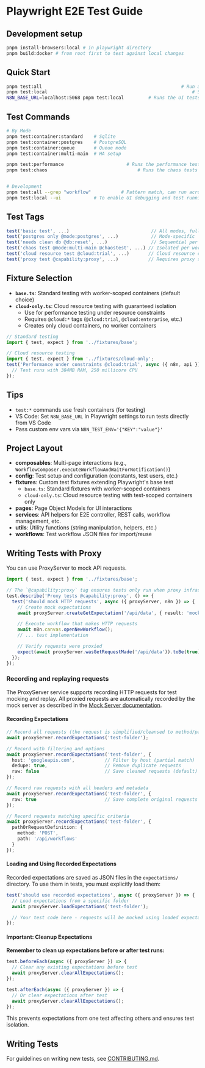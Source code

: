 # Playwright E2E Test Guide

## Development setup
```bash
pnpm install-browsers:local # in playwright directory
pnpm build:docker # from root first to test against local changes
```

## Quick Start
```bash
pnpm test:all                 									# Run all tests (fresh containers, pnpm build:docker from root first to ensure local containers)
pnpm test:local           											# Starts a local server and runs the UI tests
N8N_BASE_URL=localhost:5068 pnpm test:local			# Runs the UI tests against the instance running
```

## Test Commands
```bash
# By Mode
pnpm test:container:standard    # Sqlite
pnpm test:container:postgres    # PostgreSQL
pnpm test:container:queue       # Queue mode
pnpm test:container:multi-main  # HA setup

pnpm test:performance						# Runs the performance tests against Sqlite container
pnpm test:chaos									# Runs the chaos tests


# Development
pnpm test:all --grep "workflow"           # Pattern match, can run across all test types UI/cli-workflow/performance
pnpm test:local --ui            # To enable UI debugging and test running mode
```

## Test Tags
```typescript
test('basic test', ...)                              // All modes, fully parallel
test('postgres only @mode:postgres', ...)            // Mode-specific
test('needs clean db @db:reset', ...)                // Sequential per worker
test('chaos test @mode:multi-main @chaostest', ...) // Isolated per worker
test('cloud resource test @cloud:trial', ...)       // Cloud resource constraints
test('proxy test @capability:proxy', ...)           // Requires proxy server capability
```

## Fixture Selection
- **`base.ts`**: Standard testing with worker-scoped containers (default choice)
- **`cloud-only.ts`**: Cloud resource testing with guaranteed isolation
  - Use for performance testing under resource constraints
  - Requires `@cloud:*` tags (`@cloud:trial`, `@cloud:enterprise`, etc.)
  - Creates only cloud containers, no worker containers

```typescript
// Standard testing
import { test, expect } from '../fixtures/base';

// Cloud resource testing
import { test, expect } from '../fixtures/cloud-only';
test('Performance under constraints @cloud:trial', async ({ n8n, api }) => {
  // Test runs with 384MB RAM, 250 millicore CPU
});
```

## Tips
- `test:*` commands use fresh containers (for testing)
- VS Code: Set `N8N_BASE_URL` in Playwright settings to run tests directly from VS Code
- Pass custom env vars via `N8N_TEST_ENV='{"KEY":"value"}'`

## Project Layout
- **composables**: Multi-page interactions (e.g., `WorkflowComposer.executeWorkflowAndWaitForNotification()`)
- **config**: Test setup and configuration (constants, test users, etc.)
- **fixtures**: Custom test fixtures extending Playwright's base test
  - `base.ts`: Standard fixtures with worker-scoped containers
  - `cloud-only.ts`: Cloud resource testing with test-scoped containers only
- **pages**: Page Object Models for UI interactions
- **services**: API helpers for E2E controller, REST calls, workflow management, etc.
- **utils**: Utility functions (string manipulation, helpers, etc.)
- **workflows**: Test workflow JSON files for import/reuse

## Writing Tests with Proxy

You can use ProxyServer to mock API requests.

```typescript
import { test, expect } from '../fixtures/base';

// The `@capability:proxy` tag ensures tests only run when proxy infrastructure is available.
test.describe('Proxy tests @capability:proxy', () => {
  test('should mock HTTP requests', async ({ proxyServer, n8n }) => {
    // Create mock expectations
    await proxyServer.createGetExpectation('/api/data', { result: 'mocked' });

    // Execute workflow that makes HTTP requests
    await n8n.canvas.openNewWorkflow();
    // ... test implementation

    // Verify requests were proxied
    expect(await proxyServer.wasGetRequestMade('/api/data')).toBe(true);
  });
});
```

### Recording and replaying requests

The ProxyServer service supports recording HTTP requests for test mocking and replay. All proxied requests are automatically recorded by the mock server as described in the [Mock Server documentation](https://www.mock-server.com/proxy/record_and_replay.html).

#### Recording Expectations

```typescript
// Record all requests (the request is simplified/cleansed to method/path/body/query)
await proxyServer.recordExpectations('test-folder');

// Record with filtering and options
await proxyServer.recordExpectations('test-folder', {
  host: 'googleapis.com',           // Filter by host (partial match)
  dedupe: true,                     // Remove duplicate requests
  raw: false                        // Save cleaned requests (default)
});

// Record raw requests with all headers and metadata
await proxyServer.recordExpectations('test-folder', {
  raw: true                         // Save complete original requests
});

// Record requests matching specific criteria
await proxyServer.recordExpectations('test-folder', {
  pathOrRequestDefinition: {
    method: 'POST',
    path: '/api/workflows'
  }
});
```

#### Loading and Using Recorded Expectations

Recorded expectations are saved as JSON files in the `expectations/` directory. To use them in tests, you must explicitly load them:

```typescript
test('should use recorded expectations', async ({ proxyServer }) => {
  // Load expectations from a specific folder
  await proxyServer.loadExpectations('test-folder');

  // Your test code here - requests will be mocked using loaded expectations
});
```

#### Important: Cleanup Expectations

**Remember to clean up expectations before or after test runs:**

```typescript
test.beforeEach(async ({ proxyServer }) => {
  // Clear any existing expectations before test
  await proxyServer.clearAllExpectations();
});

test.afterEach(async ({ proxyServer }) => {
  // Or clear expectations after test
  await proxyServer.clearAllExpectations();
});
```

This prevents expectations from one test affecting others and ensures test isolation.

## Writing Tests
For guidelines on writing new tests, see [CONTRIBUTING.md](./CONTRIBUTING.md).
